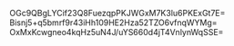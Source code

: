 OGc9QBgLYCif23Q8FuezqpPKJWGxM7K3lu6PKExGt7E=
Bisnj5+q5bmrf9r43iHh109HE2Hza52TZO6vfnqWYMg=
OxMxKcwgneo4kqHz5uN4J/uYS660d4jT4VnlynWqSSE=
